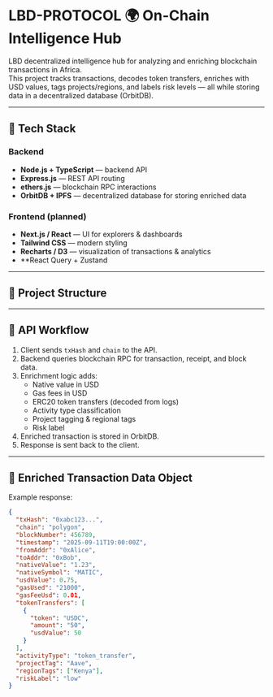# LBD-PROTOCOL 🌍 On-Chain Intelligence Hub


LBD decentralized intelligence hub for analyzing and enriching blockchain transactions in Africa.  
This project tracks transactions, decodes token transfers, enriches with USD values, tags projects/regions, and labels risk levels — all while storing data in a decentralized database (OrbitDB).

---

## 🚀 Tech Stack

### Backend
- **Node.js + TypeScript** — backend API
- **Express.js** — REST API routing
- **ethers.js** — blockchain RPC interactions
- **OrbitDB + IPFS** — decentralized database for storing enriched data

### Frontend (planned)
- **Next.js / React** — UI for explorers & dashboards
- **Tailwind CSS** — modern styling
- **Recharts / D3** — visualization of transactions & analytics
- **React Query + Zustand

---

## 📂 Project Structure


---

## 📡 API Workflow

1. Client sends `txHash` and `chain` to the API.  
2. Backend queries blockchain RPC for transaction, receipt, and block data.  
3. Enrichment logic adds:  
   - Native value in USD  
   - Gas fees in USD  
   - ERC20 token transfers (decoded from logs)  
   - Activity type classification  
   - Project tagging & regional tags  
   - Risk label  
4. Enriched transaction is stored in OrbitDB.  
5. Response is sent back to the client.

---

## 🧠 Enriched Transaction Data Object

Example response:

```json
{
  "txHash": "0xabc123...",
  "chain": "polygon",
  "blockNumber": 456789,
  "timestamp": "2025-09-11T19:00:00Z",
  "fromAddr": "0xAlice",
  "toAddr": "0xBob",
  "nativeValue": "1.23",
  "nativeSymbol": "MATIC",
  "usdValue": 0.75,
  "gasUsed": "21000",
  "gasFeeUsd": 0.01,
  "tokenTransfers": [
    {
      "token": "USDC",
      "amount": "50",
      "usdValue": 50
    }
  ],
  "activityType": "token_transfer",
  "projectTag": "Aave",
  "regionTags": ["Kenya"],
  "riskLabel": "low"
}
